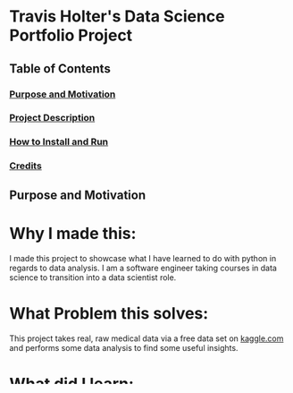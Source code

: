 # Travis Holter's Data Science Portfolio Project

## Table of Contents
### [Purpose and Motivation](#purpose-and-motivation-1)
### [Project Description](#project-description-1)
### [How to Install and Run](#how-to-install-and-run-1)
### [Credits](#credits-1)

## Purpose and Motivation
# Why I made this:
I made this project to showcase what I have learned to do with python in regards to data analysis. I am a software engineer taking courses in data science to transition into a data scientist role.

# What Problem this solves:
This project takes real, raw medical data via a free data set on [kaggle.com](https://www.kaggle.com/datasets/mirichoi0218/insurance) and performs some data analysis to find some useful insights.

# What did I learn:
I learned that coding in python is less frustrating than formatting markup language in a readme file.

# What makes my project stand out:
The clear documentation, the updated comments in the code and my furrious burning passion for revealing the truth with data.

## Project Description

# What does this project do?
This project uses python to import raw medical data from a .csv file and performs calculations on the data to reveal useful information.

## How to Install and Run
1. Download the repo
2. Make sure you have a code editor set up with a python environment. I use VS Code, this script should work on many different set ups.
3. Open the project folder in VS Code and navigate into root foler with your terminal.
    cd '.\Python Portfolio Project\'

4. Run script.py with python in the terminal
    python .\script.py

5. View the results printed into the terminal. You can open the script.py file in your editor to see the comments and the code.

## Credits
Travis Holter wrote the code.
The data come from a free data set on [kaggle.com](https://www.kaggle.com/datasets/mirichoi0218/insurance)
You are the beautiful human being who viewed and enjoyed this project. Thank you! I hope you have an excellent day.